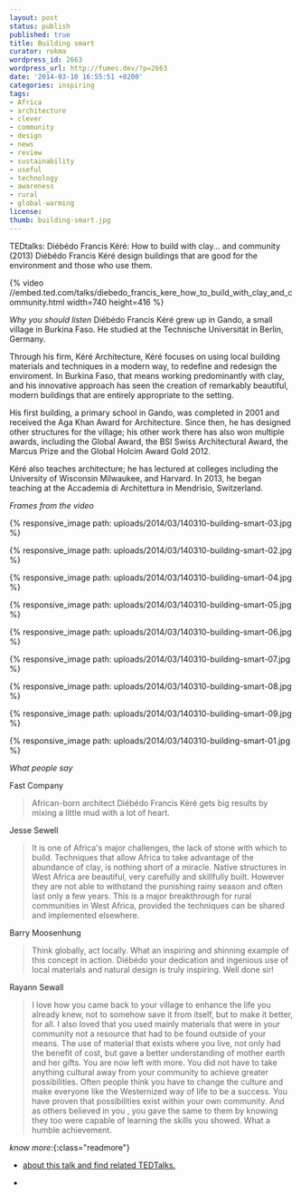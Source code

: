 ```yaml
---
layout: post
status: publish
published: true
title: Building smart 
curator: rokma
wordpress_id: 2663
wordpress_url: http://fumes.dev/?p=2663
date: '2014-03-10 16:55:51 +0200'
categories: inspiring
tags: 
- Africa
- architecture
- clever
- community
- design
- news
- review
- sustainability
- useful
- technology
- awareness
- rural
- global-warming
license:
thumb: building-smart.jpg
---
```


TEDtalks: Diébédo Francis Kéré: How to build with clay... and community (2013)
Diébédo Francis Kéré design buildings that are good for the environment and those who use them.

{% video //embed.ted.com/talks/diebedo_francis_kere_how_to_build_with_clay_and_community.html width=740 height=416 %}

_Why you should listen_
Diébédo Francis Kéré grew up in Gando, a small village in Burkina Faso. He studied at the Technische Universität in Berlin, Germany. 

Through his firm, Kéré Architecture, Kéré focuses on using local building materials and techniques in a modern way, to redefine and redesign the enviroment. In Burkina Faso, that means working predominantly with clay, and his innovative approach has seen the creation of remarkably beautiful, modern buildings that are entirely appropriate to the setting.

His first building, a primary school in Gando, was completed in 2001 and received the Aga Khan Award for Architecture. Since then, he has designed other structures for the village; his other work there has also won multiple awards, including the Global Award, the BSI Swiss Architectural Award, the Marcus Prize and the Global Holcim Award Gold 2012.

Kéré also teaches architecture; he has lectured at colleges including the University of Wisconsin Milwaukee, and Harvard. In 2013, he began teaching at the Accademia di Architettura in Mendrisio, Switzerland.


_Frames from the video_


{% responsive_image path: uploads/2014/03/140310-building-smart-03.jpg %}

{% responsive_image path: uploads/2014/03/140310-building-smart-02.jpg %}


{% responsive_image path: uploads/2014/03/140310-building-smart-04.jpg %}

{% responsive_image path: uploads/2014/03/140310-building-smart-05.jpg %}

{% responsive_image path: uploads/2014/03/140310-building-smart-06.jpg %}

{% responsive_image path: uploads/2014/03/140310-building-smart-07.jpg %}

{% responsive_image path: uploads/2014/03/140310-building-smart-08.jpg %}

{% responsive_image path: uploads/2014/03/140310-building-smart-09.jpg %}

{% responsive_image path: uploads/2014/03/140310-building-smart-01.jpg %}

_What people say_

Fast Company
<blockquote>African-born architect Diébédo Francis Kéré gets big results by mixing a little mud with a lot of heart.</blockquote>

Jesse Sewell
<blockquote>It is one of Africa's major challenges, the lack of stone with which to build. Techniques that allow Africa to take advantage of the abundance of clay, is nothing short of a miracle. Native structures in West Africa are beautiful, very carefully and skillfully built. However they are not able to withstand the punishing rainy season and often last only a few years. This is a major breakthrough for rural communities in West Africa, provided the techniques can be shared and implemented elsewhere. </blockquote>

Barry Moosenhung
<blockquote>Think globally, act locally. What an inspiring and shinning example of this concept in action. Diébédo your dedication and ingenious use of local materials and natural design is truly inspiring. Well done sir! </blockquote>

Rayann Sewall
<blockquote>I love how you came back to your village to enhance the life you already knew, not to somehow save it from itself, but to make it better, for all. I also loved that you used mainly materials that were in your community not a resource that had to be found outside of your means. The use of material that exists where you live, not only had the benefit of cost, but gave a better understanding of mother earth and her gifts. You are now left with more. You did not have to take anything cultural away from your community to achieve greater possibilities. Often people think you have to change the culture and make everyone like the Westernized way of life to be a success. You have proven that possibilities exist within your own community. And as others believed in you , you gave the same to them by knowing they too were capable of learning the skills you showed. What a humble achievement. 
</blockquote>



_know more:_{:class="readmore"}

- <a href="http://www.ted.com/talks/diebedo_francis_kere_how_to_build_with_clay_and_community" target="_blank">about this talk and find related TEDTalks.</a>

- &nbsp;

